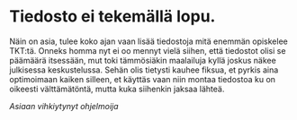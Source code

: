 # Tiedosto ei tekemällä lopu.

Näin on asia, tulee koko ajan vaan lisää tiedostoja mitä enemmän opiskelee TKT:tä. Onneks homma nyt ei oo mennyt vielä siihen, että tiedostot olisi se päämäärä itsessään, mut toki tämmösiäkin maalailuja kyllä joskus näkee julkisessa keskustelussa. Sehän olis tietysti kauhee fiksua, et pyrkis aina optimoimaan kaiken silleen, et käyttäs vaan niin montaa tiedostoa ku on oikeesti välttämätöntä, mutta kuka siihenkin jaksaa lähteä.

*Asiaan vihkiytynyt ohjelmoija*
